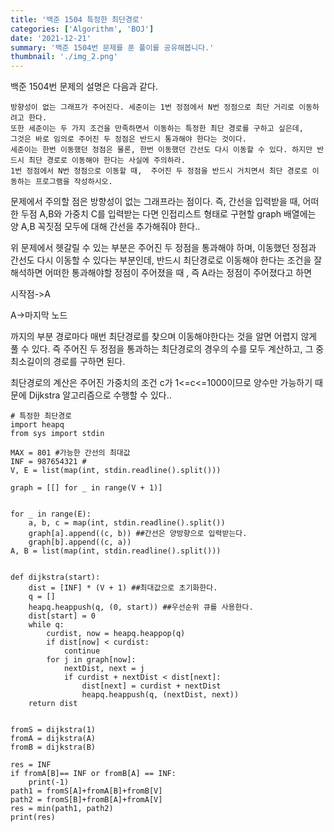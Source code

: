 ```yaml
---
title: '백준 1504 특정한 최단경로'
categories: ['Algorithm', 'BOJ']
date: '2021-12-21'
summary: '백준 1504번 문제를 푼 풀이를 공유해봅니다.'
thumbnail: './img_2.png'
---
```


백준 1504번 문제의 설명은 다음과 같다.
    
    방향성이 없는 그래프가 주어진다. 세준이는 1번 정점에서 N번 정점으로 최단 거리로 이동하려고 한다.
    또한 세준이는 두 가지 조건을 만족하면서 이동하는 특정한 최단 경로를 구하고 싶은데, 
    그것은 바로 임의로 주어진 두 정점은 반드시 통과해야 한다는 것이다.
    세준이는 한번 이동했던 정점은 물론, 한번 이동했던 간선도 다시 이동할 수 있다. 하지만 반드시 최단 경로로 이동해야 한다는 사실에 주의하라.
    1번 정점에서 N번 정점으로 이동할 때,  주어진 두 정점을 반드시 거치면서 최단 경로로 이동하는 프로그램을 작성하시오.

문제에서 주의할 점은 방향성이 없는 그래프라는 점이다. 즉, 간선을 입력받을 때, 어떠한 두점 A,B와 가중치 C를 입력받는 다면
인접리스트 형태로 구현할 graph 배열에는 양 A,B 꼭짓점 모두에 대해 간선을 추가해줘야 한다..

위 문제에서 헷갈릴 수 있는 부분은 주어진 두 정점을 통과해야 하며, 이동했던 정점과 간선도 다시 이동할 수 있다는 부분인데,
반드시 최단경로로 이동해야 한다는 조건을 잘 해석하면 어떠한 통과해야할 정점이 주어졌을 때 , 즉 A라는 정점이 주어졌다고 하면

시작점->A

A->마지막 노드

까지의 부분 경로마다 매번 최단경로를 찾으며 이동해야한다는 것을 알면 어렵지 않게 풀 수 있다.
즉 주어진 두 정점을 통과하는 최단경로의 경우의 수를 모두 계산하고, 그 중 최소길이의 경로를 구하면 된다.

최단경로의 계산은 주어진 가중치의 조건 c가 1<=c<=1000이므로 양수만 가능하기 때문에 Dijkstra 알고리즘으로 수행할 수 있다..


```python3
# 특정한 최단경로
import heapq
from sys import stdin

MAX = 801 #가능한 간선의 최대값
INF = 987654321 # 
V, E = list(map(int, stdin.readline().split()))

graph = [[] for _ in range(V + 1)]


for _ in range(E):
    a, b, c = map(int, stdin.readline().split())
    graph[a].append((c, b)) ##간선은 양방향으로 입력받는다.
    graph[b].append((c, a))
A, B = list(map(int, stdin.readline().split()))


def dijkstra(start):
    dist = [INF] * (V + 1) ##최대값으로 초기화한다.
    q = []
    heapq.heappush(q, (0, start)) ##우선순위 큐를 사용한다.
    dist[start] = 0
    while q:
        curdist, now = heapq.heappop(q)
        if dist[now] < curdist:
            continue     
        for j in graph[now]:
            nextDist, next = j
            if curdist + nextDist < dist[next]:
                dist[next] = curdist + nextDist
                heapq.heappush(q, (nextDist, next))
    return dist


fromS = dijkstra(1)
fromA = dijkstra(A)
fromB = dijkstra(B)

res = INF
if fromA[B]== INF or fromB[A] == INF:
    print(-1)
path1 = fromS[A]+fromA[B]+fromB[V]
path2 = fromS[B]+fromB[A]+fromA[V]
res = min(path1, path2)
print(res)


